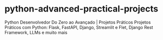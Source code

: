 # python-advanced-practical-projects
Python Desenvolvedor Do Zero ao Avançado | Projetos Práticos
Projetos Práticos com Python: Flask, FastAPI, Django, Streamlit e Flet, Django Rest Framework, LLMs e muito mais
